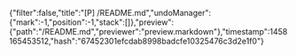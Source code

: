 {"filter":false,"title":"[P] /README.md","undoManager":{"mark":-1,"position":-1,"stack":[]},"preview":{"path":"/README.md","previewer":"preview.markdown"},"timestamp":1458165453512,"hash":"67452301efcdab8998badcfe10325476c3d2e1f0"}